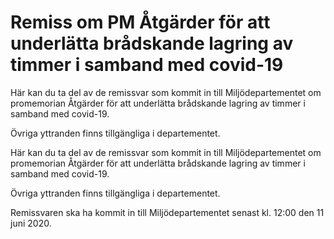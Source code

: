 # Remiss om PM Åtgärder för att underlätta brådskande lagring av timmer i samband med covid-19

Här kan du ta del av de remissvar som kommit in till Miljödepartementet om promemorian Åtgärder för att underlätta brådskande lagring av timmer i samband med covid-19.

Övriga yttranden finns tillgängliga i departementet.

Här kan du ta del av de remissvar som kommit in till Miljödepartementet om promemorian Åtgärder för att underlätta brådskande lagring av timmer i samband med covid-19.

Övriga yttranden finns tillgängliga i departementet.

Remissvaren ska ha kommit in till Miljödepartementet senast kl. 12:00 den 11 juni 2020.
